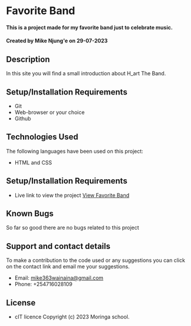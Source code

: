 # Favorite Band
#### This is a project made for my favorite band just to celebrate music. 
#### Created by Mike Njung'e on 29-07-2023
## Description
In this site you will find a small introduction about H_art The Band.
## Setup/Installation Requirements
* Git
* Web-browser or your choice
* Github
## Technologies Used
 The following languages have been used on this project:
 * HTML and CSS

## Setup/Installation Requirements

* Live link to view the project <a href="https://mike-njunge.github.io/fav-band/ ">View Favorite Band</a>

## Known Bugs
 So far so good there are no bugs related to this project
## Support and contact details
To make a contribution to the code used or any suggestions you can click on the contact link and email me your suggestions.
* Email: mike363wainaina@gmail.com
* Phone: +254716028109
## License
* cIT licence Copyright (c) 2023 Moringa school.
  
